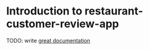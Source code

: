 # Introduction to restaurant-customer-review-app

TODO: write [great documentation](http://jacobian.org/writing/what-to-write/)
